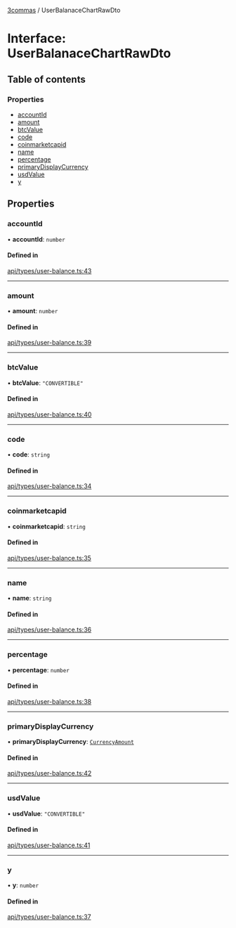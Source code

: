 [3commas](../README.md) / UserBalanaceChartRawDto

# Interface: UserBalanaceChartRawDto

## Table of contents

### Properties

- [accountId](UserBalanaceChartRawDto.md#accountid)
- [amount](UserBalanaceChartRawDto.md#amount)
- [btcValue](UserBalanaceChartRawDto.md#btcvalue)
- [code](UserBalanaceChartRawDto.md#code)
- [coinmarketcapid](UserBalanaceChartRawDto.md#coinmarketcapid)
- [name](UserBalanaceChartRawDto.md#name)
- [percentage](UserBalanaceChartRawDto.md#percentage)
- [primaryDisplayCurrency](UserBalanaceChartRawDto.md#primarydisplaycurrency)
- [usdValue](UserBalanaceChartRawDto.md#usdvalue)
- [y](UserBalanaceChartRawDto.md#y)

## Properties

### accountId

• **accountId**: `number`

#### Defined in

[api/types/user-balance.ts:43](https://github.com/ozum/3commas/blob/b88be19/src/api/types/user-balance.ts#L43)

---

### amount

• **amount**: `number`

#### Defined in

[api/types/user-balance.ts:39](https://github.com/ozum/3commas/blob/b88be19/src/api/types/user-balance.ts#L39)

---

### btcValue

• **btcValue**: `"CONVERTIBLE"`

#### Defined in

[api/types/user-balance.ts:40](https://github.com/ozum/3commas/blob/b88be19/src/api/types/user-balance.ts#L40)

---

### code

• **code**: `string`

#### Defined in

[api/types/user-balance.ts:34](https://github.com/ozum/3commas/blob/b88be19/src/api/types/user-balance.ts#L34)

---

### coinmarketcapid

• **coinmarketcapid**: `string`

#### Defined in

[api/types/user-balance.ts:35](https://github.com/ozum/3commas/blob/b88be19/src/api/types/user-balance.ts#L35)

---

### name

• **name**: `string`

#### Defined in

[api/types/user-balance.ts:36](https://github.com/ozum/3commas/blob/b88be19/src/api/types/user-balance.ts#L36)

---

### percentage

• **percentage**: `number`

#### Defined in

[api/types/user-balance.ts:38](https://github.com/ozum/3commas/blob/b88be19/src/api/types/user-balance.ts#L38)

---

### primaryDisplayCurrency

• **primaryDisplayCurrency**: [`CurrencyAmount`](CurrencyAmount.md)

#### Defined in

[api/types/user-balance.ts:42](https://github.com/ozum/3commas/blob/b88be19/src/api/types/user-balance.ts#L42)

---

### usdValue

• **usdValue**: `"CONVERTIBLE"`

#### Defined in

[api/types/user-balance.ts:41](https://github.com/ozum/3commas/blob/b88be19/src/api/types/user-balance.ts#L41)

---

### y

• **y**: `number`

#### Defined in

[api/types/user-balance.ts:37](https://github.com/ozum/3commas/blob/b88be19/src/api/types/user-balance.ts#L37)
